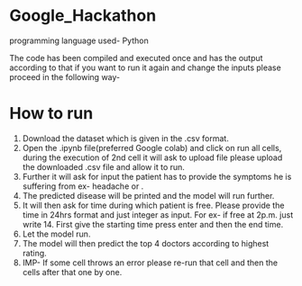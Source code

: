 # Google_Hackathon
programming language used- Python

The code has been compiled and executed once and has the output according to that if you want to run it again and change the inputs please proceed in the following way-

# How to run 
1. Download the dataset which is given in the .csv format.
2. Open the .ipynb file(preferred Google colab) and click on run all cells, during the execution of 2nd cell it will ask to upload file please upload the downloaded .csv file and allow it to run.
3. Further it will ask for input the patient has to provide the symptoms he is suffering from ex- headache or .
4. The predicted disease will be printed and the model will run further. 
5. It will then ask for time during which patient is free. Please provide the time in 24hrs format and just integer as input. For ex- if free at 2p.m. just write 14. First give the starting time press enter and then the end time.
6. Let the model run.
7. The model will then predict the top 4 doctors according to highest rating.
8. IMP- If some cell throws an error please re-run that cell and then the cells after that one by one. 
